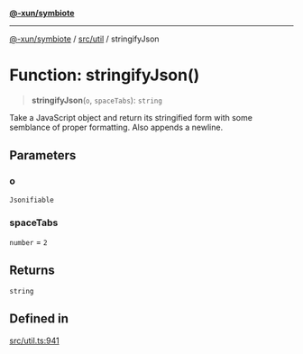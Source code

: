 [**@-xun/symbiote**](../../../README.md)

***

[@-xun/symbiote](../../../README.md) / [src/util](../README.md) / stringifyJson

# Function: stringifyJson()

> **stringifyJson**(`o`, `spaceTabs`): `string`

Take a JavaScript object and return its stringified form with some semblance
of proper formatting. Also appends a newline.

## Parameters

### o

`Jsonifiable`

### spaceTabs

`number` = `2`

## Returns

`string`

## Defined in

[src/util.ts:941](https://github.com/Xunnamius/symbiote/blob/c062d7c5dc980668c9246eeeaf1aa96da42e4471/src/util.ts#L941)
